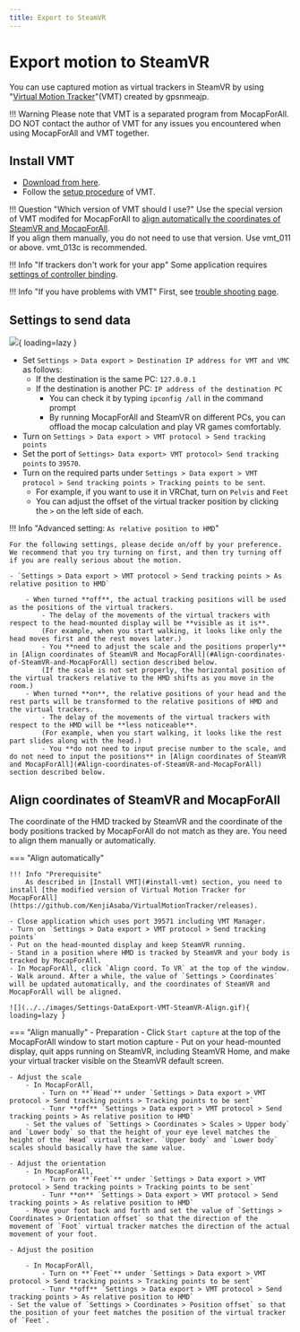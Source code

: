 ```yaml
---
title: Export to SteamVR
---
```


# Export motion to SteamVR

You can use captured motion as virtual trackers in SteamVR by using "[Virtual Motion Tracker](https://gpsnmeajp.github.io/VirtualMotionTrackerDocument/)"(VMT) created by gpsnmeajp.    

!!! Warning
    Please note that VMT is a separated program from MocapForAll.  
    DO NOT contact the author of VMT for any issues you encountered when using MocapForAll and VMT together.

## Install VMT

- [Download from here](https://github.com/KenjiAsaba/VirtualMotionTracker/releases).
- Follow the [setup procedure](https://gpsnmeajp.github.io/VirtualMotionTrackerDocument/setup/) of VMT.  

!!! Question "Which version of VMT should I use?"
    Use the special version of VMT modifed for MocapForAll to [align automatically the coordinates of SteamVR and MocapForAll](#align-coordinates-of-steamvr-and-mocapforall).  
    If you align them manually, you do not need to use that version. Use vmt_011 or above. vmt_013c is recommended.

!!! Info "If trackers don't work for your app"
    Some application requires [settings of controller binding](https://gpsnmeajp.github.io/VirtualMotionTrackerDocument/advanced/#how-to-set-the-controller-bainding).

!!! Info "If you have problems with VMT"
    First, see [trouble shooting page](https://gpsnmeajp.github.io/VirtualMotionTrackerDocument/trouble/).

## Settings to send data

![](../../images/Settings-DataExport-VMT-SteamVR.png){ loading=lazy }

- Set `Settings > Data export > Destination IP address for VMT and VMC` as follows:
    - If the destination is the same PC: `127.0.0.1`
    - If the destination is another PC: `IP address of the destination PC`
        - You can check it by typing `ipconfig /all` in the command prompt
        - By running MocapForAll and SteamVR on different PCs, you can offload the mocap calculation and play VR games comfortably.
- Turn on `Settings > Data export > VMT protocol > Send tracking points`
- Set the port of `Settings> Data export> VMT protocol> Send tracking points` to `39570`.
- Turn on the required parts under `Settings > Data export > VMT protocol > Send tracking points > Tracking points to be sent`.
    - For example, if you want to use it in VRChat, turn on `Pelvis` and `Feet`
    - You can adjust the offset of the virtual tracker position by clicking the `>` on the left side of each.

!!! Info "Advanced setting: `As relative position to HMD`"

    For the following settings, please decide on/off by your preference. We recommend that you try turning on first, and then try turning off if you are really serious about the motion.

    - `Settings > Data export > VMT protocol > Send tracking points > As relative position to HMD`

        - When turned **off**, the actual tracking positions will be used as the positions of the virtual trackers.  
            - The delay of the movements of the virtual trackers with respect to the head-mounted display will be **visible as it is**.  
            (For example, when you start walking, it looks like only the head moves first and the rest moves later.)
            - You **need to adjust the scale and the positions properly** in [Align coordinates of SteamVR and MocapForAll](#Align-coordinates-of-SteamVR-and-MocapForAll) section described below.  
            (If the scale is not set properly, the horizontal position of the virtual trackers relative to the HMD shifts as you move in the room.)
        - When turned **on**, the relative positions of your head and the rest parts will be transformed to the relative positions of HMD and the virtual trackers.  
            - The delay of the movements of the virtual trackers with respect to the HMD will be **less noticeable**.  
            (For example, when you start walking, it looks like the rest part slides along with the head.)
            - You **do not need to input precise number to the scale, and do not need to input the positions** in [Align coordinates of SteamVR and MocapForAll](#Align-coordinates-of-SteamVR-and-MocapForAll) section described below.  

## Align coordinates of SteamVR and MocapForAll

The coordinate of the HMD tracked by SteamVR and the coordinate of the body positions tracked by MocapForAll do not match as they are. You need to align them manually or automatically.

=== "Align automatically"
    
    !!! Info "Prerequisite"
        As described in [Install VMT](#install-vmt) section, you need to install [the modified version of Virtual Motion Tracker for MocapForAll](https://github.com/KenjiAsaba/VirtualMotionTracker/releases).

    - Close application which uses port 39571 including VMT Manager.
    - Turn on `Settings > Data export > VMT protocol > Send tracking points`
    - Put on the head-mounted display and keep SteamVR running.
    - Stand in a position where HMD is tracked by SteamVR and your body is tracked by MocapForAll.
    - In MocapForAll, click `Align coord. To VR` at the top of the window.
    - Walk around. After a while, the value of `Settings > Coordinates` will be updated automatically, and the coordinates of SteamVR and MocapForAll will be aligned.

    ![](../../images/Settings-DataExport-VMT-SteamVR-Align.gif){ loading=lazy }  

=== "Align manually"
    - Preparation
        - Click `Start capture` at the top of the MocapForAll window to start motion capture
        - Put on your head-mounted display, quit apps running on SteamVR, including SteamVR Home, and make your virtual tracker visible on the SteamVR default screen.

    - Adjust the scale
        - In MocapForAll,
            - Turn on **`Head`** under `Settings > Data export > VMT protocol > Send tracking points > Tracking points to be sent`
            - Tunr **off** `Settings > Data export > VMT protocol > Send tracking points > As relative position to HMD`
        - Set the values of `Settings > Coordinates > Scales > Upper body` and `Lower body` so that the height of your eye level matches the height of the `Head` virtual tracker. `Upper body` and `Lower body` scales should basically have the same value.
        
    - Adjust the orientation
        - In MocapForAll,
            - Turn on **`Feet`** under `Settings > Data export > VMT protocol > Send tracking points > Tracking points to be sent`
            - Tunr **on** `Settings > Data export > VMT protocol > Send tracking points > As relative position to HMD`
        - Move your foot back and forth and set the value of `Settings > Coordinates > Orientation offset` so that the direction of the movement of `Foot` virtual tracker matches the direction of the actual movement of your foot.
        
    - Adjust the position

        - In MocapForAll,
            - Turn on **`Feet`** under `Settings > Data export > VMT protocol > Send tracking points > Tracking points to be sent`
            - Tunr **off** `Settings > Data export > VMT protocol > Send tracking points > As relative position to HMD`
    - Set the value of `Settings > Coordinates > Position offset` so that the position of your feet matches the position of the virtual tracker of `Feet`.